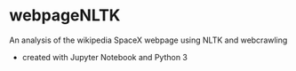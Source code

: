 # webpageNLTK
An analysis of the wikipedia SpaceX webpage using NLTK and webcrawling

- created with Jupyter Notebook and Python 3
